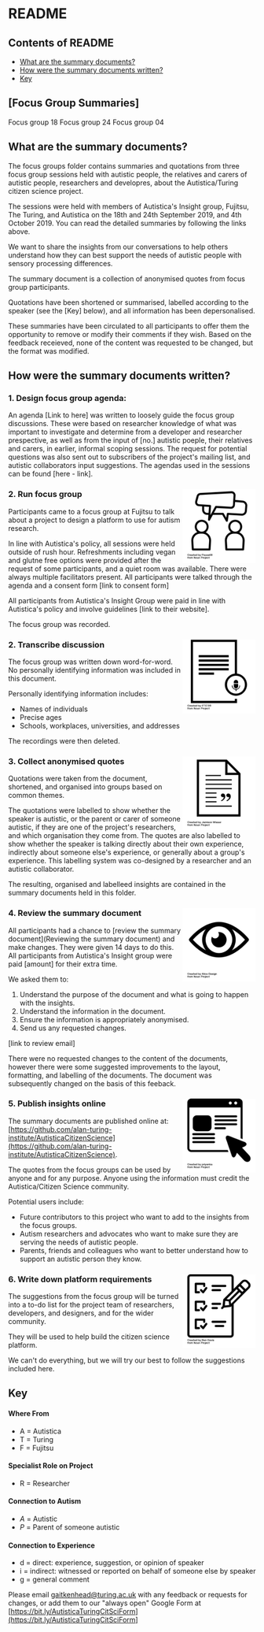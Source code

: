 # README

## Contents of README

* [What are the summary documents?](#what-are-the-summary-documents)
* [How were the summary documents written?](#how-were-the-summary-documents-written)
* [Key](#key)

## [Focus Group Summaries]
Focus group 18
Focus group 24
Focus group 04

## What are the summary documents?

The focus groups folder contains summaries and quotations from three focus group sessions held with autistic people, the relatives and carers of autistic people, researchers and developres, about the Autistica/Turing citizen science project.

The sessions were held with members of Autistica's Insight group, Fujitsu, The Turing, and Autistica on the 18th and 24th September 2019, and 4th October 2019. You can read the detailed summaries by following the links above.

We want to share the insights from our conversations to help others understand how they can best support the needs of autistic people with sensory processing differences.

The summary document is a collection of anonymised quotes from focus group participants.

Quotations have been shortened or summarised, labelled according to the speaker (see the [Key] below), and all information has been depersonalised.

These summaries have been circulated to all participants to offer them the opportunity to remove or modify their comments if they wish.
Based on the feedback receieved, none of the content was requested to be changed, but the format was modified.

## How were the summary documents written?

### 1. Design focus group agenda: 

An agenda [Link to here] was written to loosely guide the focus group discussions. 
These were based on researcher knowledge of what was important to investigate and determine from a developer and researcher prespective, as well as from the input of [no.] autistic poeple, their relatives and carers, in earlier, informal scoping sessions. 
The request for potential questions was also sent out to subscribers of the project's mailing list, and autistic collaborators input suggestions. 
The agendas used in the sessions can be found [here - link].

### 2. Run focus group <img src="../../images/noun-project-icons/noun_Conversation_2041500.png" width="150" align="right"/>

Participants came to a focus group at Fujitsu to talk about a project to design a platform to use for autism research.

In line with Autistica's policy, all sessions were held outside of rush hour. 
Refreshments including vegan and glutne free options were provided after the request of some participants, and a quiet room was available.
There were always multiple facilitators present.
All participants were talked through the agenda and a consent form [link to consent form]

All participants from Autistica's Insight Group were paid in line with Autistica's policy and involve guidelines [link to their website].

The focus group was recorded.

### 2. Transcribe discussion <img src="../../images/noun-project-icons/noun_transcript_532343.png" width="150" align="right"/>

The focus group was written down word-for-word. No personally identifying information was included in this document.

Personally identifying information includes:

* Names of individuals
* Precise ages
* Schools, workplaces, universities, and addresses

The recordings were then deleted.

### 3. Collect anonymised quotes <img src="../../images/noun-project-icons/noun_Document_188540.png" width="150" align="right"/>

Quotations were taken from the document, shortened, and organised into groups based on common themes.

The quotations were labelled to show whether the speaker is autistic, or the parent or carer of someone autistic, if they are one of the project's researchers, and which organisation they come from. 
The quotes are also labelled to show whether the speaker is talking directly about their own experience, indirectly about someone else's experience, or generally about a group's experience.
This labelling system was co-designed by a researcher and an autistic collaborator. 

The resulting, organised and labelleed insights are contained in the summary documents held in this folder. 

### 4. Review the summary document <img src="../../images/noun-project-icons/noun_Eye_2040041.png" width="150" align="right"/>

All participants had a chance to [review the summary document](Reviewing the summary document) and make changes.
They were given 14 days to do this. All participants from Autistica's Insight group were paid [amount] for their extra time. 

We asked them to:

1. Understand the purpose of the document and what is going to happen with the insights.
2. Understand the information in the document.
3. Ensure the information is appropriately anonymised.
4. Send us any requested changes.

[link to review email]

There were no requested changes to the content of the documents, however there were some suggested improvements to the layout, formatting, and labelling of the documents. 
The document was subsequently changed on the basis of this feeback.

### 5. Publish insights online <img src="../../images/noun-project-icons/noun_online_1632606.png" width="150" align="right"/>

The summary documents are published online at: [https://github.com/alan-turing-institute/AutisticaCitizenScience](https://github.com/alan-turing-institute/AutisticaCitizenScience).

The quotes from the focus groups can be used by anyone and for any purpose.
Anyone using the information must credit the Autistica/Citizen Science community.

Potential users include:

* Future contributors to this project who want to add to the insights from the focus groups.
* Autism researchers and advocates who want to make sure they are serving the needs of autistic people.
* Parents, friends and colleagues who want to better understand how to support an autistic person they know.

### 6. Write down platform requirements <img src="../../images/noun-project-icons/noun_todolist_1128326.png" width="150" align="right"/>

The suggestions from the focus group will be turned into a to-do list for the project team of researchers, developers, and designers, and for the wider community.

They will be used to help build the citizen science platform. 

We can't do everything, but we will try our best to follow the suggestions included here.

## Key

#### Where From

* A = Autistica
* T = Turing
* F = Fujitsu

#### Specialist Role on Project

* R = Researcher

#### Connection to Autism

* *A* = Autistic
* *P* = Parent of someone autistic

#### Connection to Experience

* d = direct: experience, suggestion, or opinion of speaker
* i = indirect: witnessed or reported on behalf of someone else by speaker
* g = general comment

Please email [gaitkenhead@turing.ac.uk](mailto:gaitkenhead@turing.ac.uk) with any feedback or requests for changes, or add them to our "always open" Google Form at [https://bit.ly/AutisticaTuringCitSciForm](https://bit.ly/AutisticaTuringCitSciForm]
